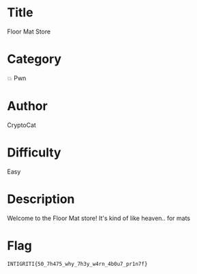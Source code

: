 # Title

Floor Mat Store

# Category

💥 Pwn

# Author

CryptoCat

# Difficulty

Easy

# Description

Welcome to the Floor Mat store! It's kind of like heaven.. for mats

# Flag

`INTIGRITI{50_7h475_why_7h3y_w4rn_4b0u7_pr1n7f}`
